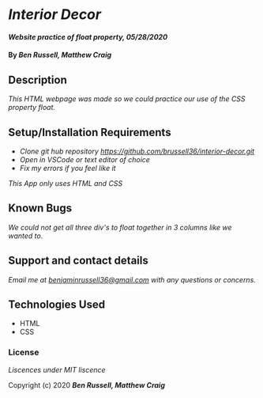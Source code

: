 # _Interior Decor_

#### _Website practice of float property, 05/28/2020_

#### By _**Ben Russell, Matthew Craig**_

## Description

_This HTML webpage was made so we could practice our use of the CSS property float._

## Setup/Installation Requirements

* _Clone git hub repository https://github.com/brussell36/interior-decor.git_
* _Open in VSCode or text editor of choice_
* _Fix my errors if you feel like it_


_This App only uses HTML and CSS_

## Known Bugs

_We could not get all three div's to float together in 3 columns like we wanted to._

## Support and contact details

_Email me at benjaminrussell36@gmail.com with any questions or concerns._

## Technologies Used


* HTML
* CSS

### License

*Liscences under MIT liscence*

Copyright (c) 2020 **_Ben Russell, Matthew Craig_**